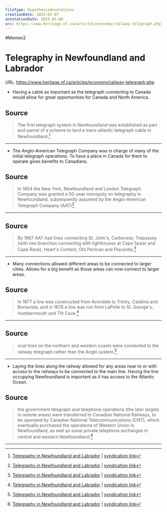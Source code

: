 ```yaml
---
fileType: HypothesisAnnotations
creationDate: 2023-03-07 
annotationDate: 2023-03-08
uri: https://www.heritage.nf.ca/articles/economy/railway-telegraph.php
---
```

#Memex2
# Telegraphy in Newfoundland and Labrador
URL: https://www.heritage.nf.ca/articles/economy/railway-telegraph.php

- Having a cable as important as the telegraph connecting to Canada would allow for great opportunities for Canada and North America.

## Source 
> The first telegraph system in Newfoundland was established as part and parcel of a scheme to land a trans-atlantic telegraph cable in Newfoundland.[^1]

[^1]: [Telegraphy in Newfoundland and Labrador](https://www.heritage.nf.ca/articles/economy/railway-telegraph.php) | [syndication link](tk) 

---
- The Anglo-American Telegraph Company was in charge of many of the initial telegraph operations. To have a place in Canada for them to operate gives benefits to Canadians.

## Source 
> In 1854 the New York, Newfoundland and London Telegraph Company was granted a 50-year monopoly on telegraphy in Newfoundland, subsequently assumed by the Anglo-American Telegraph Company (AAT)[^1]

[^1]: [Telegraphy in Newfoundland and Labrador](https://www.heritage.nf.ca/articles/economy/railway-telegraph.php) | [syndication link](tk) 

---
## Source 
> By 1867 AAT had lines connecting St.  John's, Carbonear, Trepassey (with two branches connecting with lighthouses at Cape Spear and Cape Race), Heart's Content, Old Perlican and Placentia.[^1]

[^1]: [Telegraphy in Newfoundland and Labrador](https://www.heritage.nf.ca/articles/economy/railway-telegraph.php) | [syndication link](tk) 

---
- Many connections allowed different areas to be connected to larger cities. Allows for a big benefit as those areas can now connect to larger areas.

## Source 
> In 1877 a line was constructed from Avondale to Trinity, Catalina and Bonavista, and in 1878 a line was run from LaPoile to St. George's, Humbermouth and Tilt Cove.[^1]

[^1]: [Telegraphy in Newfoundland and Labrador](https://www.heritage.nf.ca/articles/economy/railway-telegraph.php) | [syndication link](tk) 

---
## Source 
> ocal lines on the northern and western coasts were connected to the railway telegraph rather than the Anglo system.[^1]

[^1]: [Telegraphy in Newfoundland and Labrador](https://www.heritage.nf.ca/articles/economy/railway-telegraph.php) | [syndication link](tk) 

---
- Laying the lines along the railway allowed for any areas near to or with access to the railways to be connected to the main line. Having the line occupying Newfoundland is important as it has access to the Atlantic Ocean.

## Source 
> the government telegraph and telephone operations (the later largely in remote areas) were transferred to Canadian National Railways, to be operated by Canadian National Telecommunications (CNT), which eventually purchased the operations of Western Union in Newfoundland, as well as some private telephone exchanges in central and western Newfoundland.[^1]

[^1]: [Telegraphy in Newfoundland and Labrador](https://www.heritage.nf.ca/articles/economy/railway-telegraph.php) | [syndication link](tk) 

---
